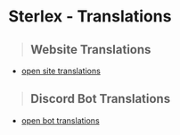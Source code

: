 # Sterlex - Translations

> ## Website Translations

- [open site translations][site]

> ## Discord Bot Translations

- [open bot translations][bot]

[bot]: https://github.com/sterlex-project/translations/discord
[site]: https://github.com/sterlex-project/translations/site
